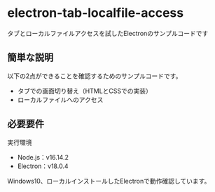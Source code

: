 # electron-tab-localfile-access
タブとローカルファイルアクセスを試したElectronのサンプルコードです

## 簡単な説明
以下の2点ができることを確認するためのサンプルコードです。
* タブでの画面切り替え（HTMLとCSSでの実装）
* ローカルファイルへのアクセス

## 必要要件
実行環境
* Node.js：v16.14.2
* Electron：v18.0.4

Windows10、ローカルインストールしたElectronで動作確認しています。


